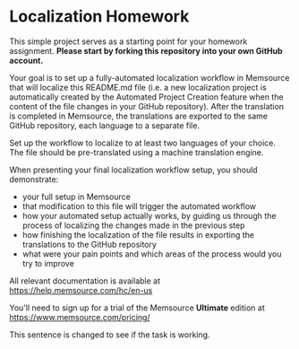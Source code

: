 # Localization Homework
This simple project serves as a starting point for your homework assignment. **Please start by forking this repository into your own GitHub account.**

Your goal is to set up a fully-automated localization workflow in Memsource that will localize this README.md file (i.e. a new localization project is automatically created by the Automated Project Creation feature when the content of the file changes in your GitHub repository). After the translation is completed in Memsource, the translations are exported to the same GitHub repository, each language to a separate file.

Set up the workflow to localize to at least two languages of your choice. The file should be pre-translated using a machine translation engine.

When presenting your final localization workflow setup, you should demonstrate:
* your full setup in Memsource
* that modification to this file will trigger the automated workflow
* how your automated setup actually works, by guiding us through the process of localizing the changes made in the previous step
* how finishing the localization of the file results in exporting the translations to the GitHub repository
* what were your pain points and which areas of the process would you try to improve

All relevant documentation is available at https://help.memsource.com/hc/en-us

You'll need to sign up for a trial of the Memsource **Ultimate** edition at https://www.memsource.com/pricing/

This sentence is changed to see if the task is working.
